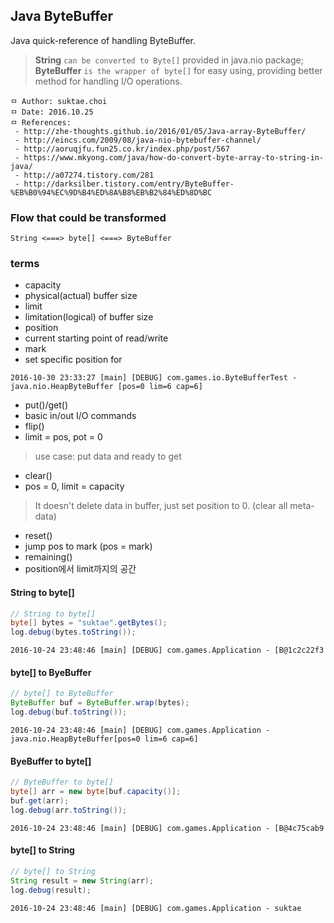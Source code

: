 ## Java ByteBuffer
Java quick-reference of handling ByteBuffer.

> **String** `can be converted to Byte[]` provided in java.nio package; **ByteBuffer** `is the wrapper of byte[]` for easy using, providing better method for handling I/O operations.

```
ㅁ Author: suktae.choi
ㅁ Date: 2016.10.25
ㅁ References:
 - http://zhe-thoughts.github.io/2016/01/05/Java-array-ByteBuffer/
 - http://eincs.com/2009/08/java-nio-bytebuffer-channel/
 - http://aoruqjfu.fun25.co.kr/index.php/post/567
 - https://www.mkyong.com/java/how-do-convert-byte-array-to-string-in-java/
 - http://a07274.tistory.com/281
 - http://darksilber.tistory.com/entry/ByteBuffer-%EB%B0%94%EC%9D%B4%ED%8A%B8%EB%B2%84%ED%8D%BC
```

### Flow that could be transformed
```
String <===> byte[] <===> ByteBuffer
```

### terms
- capacity
 - physical(actual) buffer size
- limit
 - limitation(logical) of buffer size
- position
 - current starting point of read/write
 - mark
  - set specific position for

```
2016-10-30 23:33:27 [main] [DEBUG] com.games.io.ByteBufferTest - java.nio.HeapByteBuffer [pos=0 lim=6 cap=6]
```
- put()/get()
 - basic in/out I/O commands
- flip()
 - limit = pos, pot = 0

 > use case: put data and ready to get

- clear()
 - pos = 0, limit = capacity

 > It doesn't delete data in buffer, just set position to 0. (clear all meta-data)

- reset()
 - jump pos to mark (pos = mark)
- remaining()
 - position에서 limit까지의 공간

#### String to byte[]
```java
// String to byte[]
byte[] bytes = "suktae".getBytes();
log.debug(bytes.toString());
```
```
2016-10-24 23:48:46 [main] [DEBUG] com.games.Application - [B@1c2c22f3
```

#### byte[] to ByeBuffer
```java
// byte[] to ByteBuffer
ByteBuffer buf = ByteBuffer.wrap(bytes);
log.debug(buf.toString());
```
```
2016-10-24 23:48:46 [main] [DEBUG] com.games.Application - java.nio.HeapByteBuffer[pos=0 lim=6 cap=6]
```

#### ByeBuffer to byte[]
```java
// ByteBuffer to byte[]
byte[] arr = new byte[buf.capacity()];
buf.get(arr);
log.debug(arr.toString());
```
```
2016-10-24 23:48:46 [main] [DEBUG] com.games.Application - [B@4c75cab9
```

#### byte[] to String
```java
// byte[] to String
String result = new String(arr);
log.debug(result);
```
```
2016-10-24 23:48:46 [main] [DEBUG] com.games.Application - suktae
```
